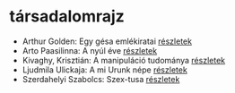 # társadalomrajz

- Arthur Golden: Egy gésa emlékiratai [részletek](_details/Arthur%20Golden.md#id_280)
- Arto Paasilinna: A nyúl éve [részletek](_details/Arto%20Paasilinna.md#id_634)
- Kivaghy, Krisztián: A manipuláció tudománya [részletek](_details/Kivaghy%2C%20Kriszti%C3%A1n.md#id_293)
- Ljudmila Ulickaja: A mi Urunk népe [részletek](_details/Ljudmila%20Ulickaja.md#id_1297)
- Szerdahelyi Szabolcs: Szex-tusa [részletek](_details/Szerdahelyi%20Szabolcs.md#id_903)